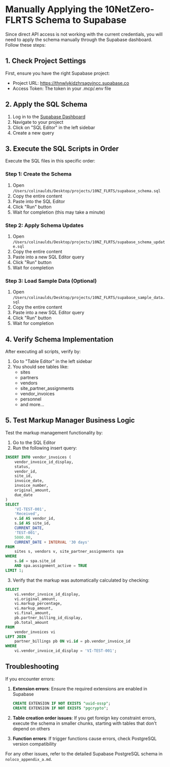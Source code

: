 # Manually Applying the 10NetZero-FLRTS Schema to Supabase

Since direct API access is not working with the current credentials, you will need to apply the schema manually through the Supabase dashboard. Follow these steps:

## 1. Check Project Settings

First, ensure you have the right Supabase project:
- Project URL: https://thnwlykidzhrsagyjncc.supabase.co
- Access Token: The token in your .mcp/.env file

## 2. Apply the SQL Schema

1. Log in to the [Supabase Dashboard](https://app.supabase.com)
2. Navigate to your project
3. Click on "SQL Editor" in the left sidebar
4. Create a new query

## 3. Execute the SQL Scripts in Order

Execute the SQL files in this specific order:

### Step 1: Create the Schema

1. Open `/Users/colinaulds/Desktop/projects/10NZ_FLRTS/supabase_schema.sql`
2. Copy the entire content
3. Paste into the SQL Editor
4. Click "Run" button
5. Wait for completion (this may take a minute)

### Step 2: Apply Schema Updates

1. Open `/Users/colinaulds/Desktop/projects/10NZ_FLRTS/supabase_schema_update.sql`
2. Copy the entire content
3. Paste into a new SQL Editor query
4. Click "Run" button
5. Wait for completion

### Step 3: Load Sample Data (Optional)

1. Open `/Users/colinaulds/Desktop/projects/10NZ_FLRTS/supabase_sample_data.sql`
2. Copy the entire content
3. Paste into a new SQL Editor query
4. Click "Run" button
5. Wait for completion

## 4. Verify Schema Implementation

After executing all scripts, verify by:

1. Go to "Table Editor" in the left sidebar
2. You should see tables like:
   - sites
   - partners
   - vendors
   - site_partner_assignments
   - vendor_invoices
   - personnel
   - and more...

## 5. Test Markup Manager Business Logic

Test the markup management functionality by:

1. Go to the SQL Editor
2. Run the following insert query:

```sql
INSERT INTO vendor_invoices (
    vendor_invoice_id_display, 
    status, 
    vendor_id, 
    site_id, 
    invoice_date, 
    invoice_number, 
    original_amount, 
    due_date
)
SELECT 
    'VI-TEST-001', 
    'Received', 
    v.id AS vendor_id, 
    s.id AS site_id, 
    CURRENT_DATE, 
    'TEST-001', 
    5000.00, 
    CURRENT_DATE + INTERVAL '30 days'
FROM 
    sites s, vendors v, site_partner_assignments spa
WHERE 
    s.id = spa.site_id
    AND spa.assignment_active = TRUE
LIMIT 1;
```

3. Verify that the markup was automatically calculated by checking:

```sql
SELECT 
    vi.vendor_invoice_id_display, 
    vi.original_amount, 
    vi.markup_percentage, 
    vi.markup_amount, 
    vi.final_amount,
    pb.partner_billing_id_display,
    pb.total_amount
FROM 
    vendor_invoices vi
LEFT JOIN 
    partner_billings pb ON vi.id = pb.vendor_invoice_id
WHERE 
    vi.vendor_invoice_id_display = 'VI-TEST-001';
```

## Troubleshooting

If you encounter errors:

1. **Extension errors**: Ensure the required extensions are enabled in Supabase
   ```sql
   CREATE EXTENSION IF NOT EXISTS "uuid-ossp";
   CREATE EXTENSION IF NOT EXISTS "pgcrypto";
   ```

2. **Table creation order issues**: If you get foreign key constraint errors, execute the schema in smaller chunks, starting with tables that don't depend on others

3. **Function errors**: If trigger functions cause errors, check PostgreSQL version compatibility

For any other issues, refer to the detailed Supabase PostgreSQL schema in `noloco_appendix_a.md`.